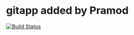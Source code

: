 # gitapp added by Pramod
[![Build Status](https://dev.azure.com/az400devopsdemoorg/AgileProject/_apis/build/status/DevopsOrgAZ400.gitapp?branchName=master)](https://dev.azure.com/az400devopsdemoorg/AgileProject/_build/latest?definitionId=5&branchName=master)

